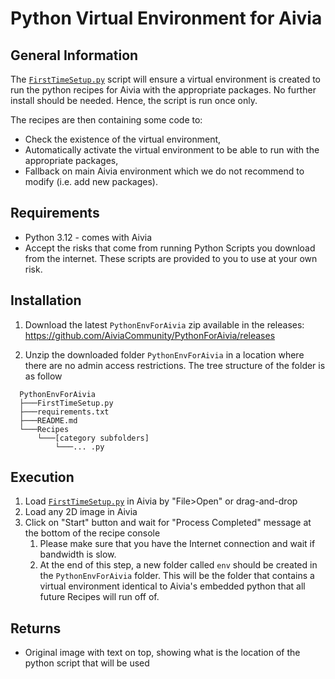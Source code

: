 # Python Virtual Environment for Aivia

## General Information

The [`FirstTimeSetup.py`](/PythonEnvForAivia/FirstTimeSetup.py) script will ensure a virtual environment is created to run the python recipes for Aivia with the appropriate packages.
No further install should be needed. Hence, the script is run once only.

The recipes are then containing some code to:
- Check the existence of the virtual environment,
- Automatically activate the virtual environment to be able to run with the appropriate packages,
- Fallback on main Aivia environment which we do not recommend to modify (i.e. add new packages).


## Requirements

* Python 3.12 - comes with Aivia
* Accept the risks that come from running Python Scripts you download from the internet. These scripts are provided to you to use at your own risk. 

## Installation

1. Download the latest `PythonEnvForAivia` zip available in the releases:
   https://github.com/AiviaCommunity/PythonForAivia/releases

2. Unzip the downloaded folder `PythonEnvForAivia` in a location where there are no admin access restrictions. 
The tree structure of the folder is as follow

```bash=
  PythonEnvForAivia
  ├───FirstTimeSetup.py
  ├───requirements.txt
  ├───README.md
  └───Recipes
      └───[category subfolders]
          └───... .py

```

## Execution

1. Load [`FirstTimeSetup.py`](/PythonEnvForAivia/FirstTimeSetup.py) in Aivia by "File>Open" or drag-and-drop
2. Load any 2D image in Aivia
3. Click on "Start" button and wait for "Process Completed" message at the bottom of the recipe console
    1. Please make sure that you have the Internet connection and wait if bandwidth is slow.
    2. At the end of this step, a new folder called `env` should be created in the `PythonEnvForAivia` folder.  This will be the folder that contains a virtual environment identical to Aivia's embedded python that all future Recipes will run off of.


## Returns

* Original image with text on top, showing what is the location of the python script that will be used

